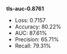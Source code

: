 **tls-auc-0.8761** 
- Loss: 0.7157
- Accuracy: 80.22%
- AUC: 87.61%
- Precision: 65.71%
- Recall: 79.31%
